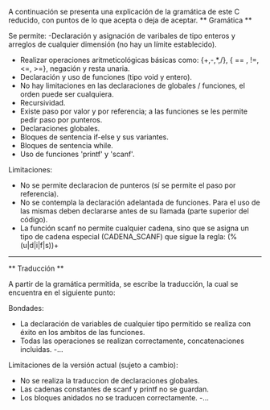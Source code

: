 A continuación se presenta una explicación de la gramática de este C reducido, con puntos de lo que acepta o deja de aceptar.
** Gramática **

Se permite:
-Declaración y asignación de varibales de tipo enteros y arreglos de cualquier dimensión (no hay un límite establecido).
- Realizar operaciones aritmeticológicas básicas como: {+,-,*,/}, { == , !=, <=, >=}, negación y resta unaria.
- Declaración y uso de funciones (tipo void y entero). 
- No hay limitaciones en las declaraciones de globales / funciones, el orden puede ser cualquiera.
- Recursividad.
- Existe paso por valor y por referencia; a las funciones se les permite pedir paso por punteros.
- Declaraciones globales.
- Bloques de sentencia if-else y sus variantes.
- Bloques de sentencia while.
- Uso de funciones 'printf' y 'scanf'.

Limitaciones:
- No se permite declaracion de punteros (sí se permite el paso por referencia).
- No se contempla la declaración adelantada de funciones. Para el uso de las mismas deben declararse antes de su llamada (parte superior del código).
- La función scanf no permite cualquier cadena, sino que se asigna un tipo de cadena especial (CADENA_SCANF) que sigue la regla: (%(u|d|i|f|s))+

________________________________________________

** Traducción **

A partir de la gramática permitida, se escribe la traducción, la cual se encuentra en el siguiente punto:

Bondades:
- La declaración de variables de cualquier tipo permitido se realiza con éxito en los ambitos de las funciones.
- Todas las operaciones se realizan correctamente, concatenaciones incluidas.
-...


Limitaciones de la versión actual (sujeto a cambio):
- No se realiza la traduccion de declaraciones globales.
- Las cadenas constantes de scanf y printf no se guardan.
- Los bloques anidados no se traducen correctamente.
-...

